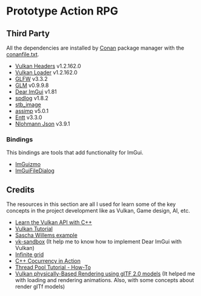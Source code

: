 # Prototype Action RPG

## Third Party
All the dependencies are installed by [Conan](https://conan.io) package manager with the [conanfile.txt](conanfile.txt).
* [Vulkan Headers](https://github.com/KhronosGroup/Vulkan-Headers) v1.2.162.0
* [Vulkan Loader](https://github.com/KhronosGroup/Vulkan-Loader) v1.2.162.0
* [GLFW](https://www.glfw.org) v3.3.2
* [GLM](https://github.com/g-truc/glm) v0.9.9.8
* [Dear ImGui](https://github.com/ocornut/imgui) v1.81
* [spdlog](https://github.com/gabime/spdlog) v1.8.2
* [stb_image](https://github.com/nothings/stb) 
* [assimp](https://github.com/assimp/assimp) v5.0.1
* [Entt](https://github.com/skypjack/entt) v3.3.0
* [Nlohmann Json](https://github.com/nlohmann/json) v3.9.1

### Bindings
This bindings are tools that add functionality for ImGui.
* [ImGuizmo](https://github.com/CedricGuillemet/ImGuizmo) 
* [ImGuiFileDialog](https://github.com/aiekick/ImGuiFileDialog)

## Credits
The resources in this section are all I used for learn some of the key concepts in the project development like as Vulkan, Game design, AI, etc.
* [Learn the Vulkan API with C++](https://www.udemy.com/course/learn-the-vulkan-api-with-cpp/)
* [Vulkan Tutorial](https://vulkan-tutorial.com/Introduction)
* [Sascha Willems example](https://github.com/SaschaWillems/Vulkan)
* [vk-sandbox](https://github.com/tstullich/vk-sandbox) (It help me to know how to implement Dear ImGui with Vulkan)
* [Infinite grid](http://asliceofrendering.com/scene%20helper/2020/01/05/InfiniteGrid/)
* [C++ Cocurrency in Action](https://www.amazon.com/C-Concurrency-Action-Practical-Multithreading/dp/1933988770)
* [Thread Pool Tutorial - How-To](https://youtu.be/eWTGtp3HXiw)
* [Vulkan physically-Based Rendering using glTF 2.0 models](https://github.com/SaschaWillems/Vulkan-glTF-PBR/) (It helped me with loading and rendering animations. Also, with some concepts about render glTf models)

